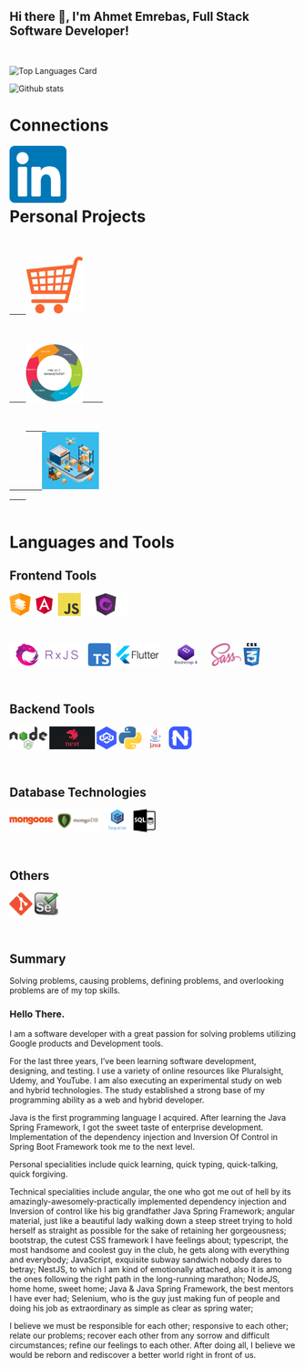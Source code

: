 ## Hi there 👋, I'm Ahmet Emrebas, Full Stack Software Developer!

<br/>

![Top Languages Card](https://github-readme-stats.vercel.app/api/top-langs/?username=aemrebasus&card_width=495)

![Github stats](https://github-readme-stats.vercel.app/api?username=aemrebasus&show_icons=true&count_private=true)

# Connections

<a href="https://www.linkedin.com/in/ahmet-emrebas/">
  <img align="left" alt="Shinichi Okada | Twitter" width="100" src="https://raw.githubusercontent.com/ahmet-emrebas/ahmet-emrebas/main/assets/linkedin-logo.png"/>
</a>

<br/>
<br/>
<br/>
<br/>

# Personal Projects

<code>
<a href="https://github.com/ahmet-emrebas/arrival-of-king/tree/shopping-cart">
    <img height="100" alt="Shopping Cart" title="Shopping Cart" src="https://raw.githubusercontent.com/ahmet-emrebas/ahmet-emrebas/main/assets/shopping-cart.jpg"/>
</a>
</code>

<code>
<a href="https://github.com/ahmet-emrebas/arrival-of-king/tree/project-management">
    <img height="100" alt="Project Management" title="Project Management"  src="https://raw.githubusercontent.com/ahmet-emrebas/ahmet-emrebas/main/assets/management.png"/>     
</a>
</code>

<code>
    <a href="https://github.com/ahmet-emrebas/arrival-of-king/tree/inventory-management">     
        <img height="100" alt="Inventory Management" title="Inventory Management" src="https://raw.githubusercontent.com/ahmet-emrebas/ahmet-emrebas/main/assets/inventory.png"/>
    </a>
</code>

<br/>

# Languages and Tools

## Frontend Tools

<code><img height="40" src="https://raw.githubusercontent.com/ahmet-emrebas/ahmet-emrebas/main/assets/angular-material-logo.png"></code>
<code><img height="40" src="https://raw.githubusercontent.com/ahmet-emrebas/ahmet-emrebas/main/assets/angular-logo.png"></code>
<code><img height="40" src="https://raw.githubusercontent.com/ahmet-emrebas/ahmet-emrebas/main/assets/javascript-logo.png"></code>
<code><img height="40" src="https://raw.githubusercontent.com/ahmet-emrebas/ahmet-emrebas/main/assets/ngrx-logo.png"></code>

<br/>

<code><img height="40" src="https://raw.githubusercontent.com/ahmet-emrebas/ahmet-emrebas/main/assets/rxjs-logo.png"></code>
<code><img height="40" src="https://raw.githubusercontent.com/ahmet-emrebas/ahmet-emrebas/main/assets/typescript-logo.png"></code>
<code><img height="40" src="https://raw.githubusercontent.com/ahmet-emrebas/ahmet-emrebas/main/assets/flutter-logo.png"></code>
<code><img height="40" src="https://raw.githubusercontent.com/ahmet-emrebas/ahmet-emrebas/main/assets/bootstrap-logo.png"></code>
<code><img height="40" src="https://raw.githubusercontent.com/ahmet-emrebas/ahmet-emrebas/main/assets/sass-logo.png"></code>
<code><img height="40" src="https://raw.githubusercontent.com/ahmet-emrebas/ahmet-emrebas/main/assets/css-logo.png"></code>

<br/>

## Backend Tools

<code><img height="40" src="https://raw.githubusercontent.com/ahmet-emrebas/ahmet-emrebas/main/assets/nodejs-logo.png"></code>
<code><img height="40" src="https://raw.githubusercontent.com/ahmet-emrebas/ahmet-emrebas/main/assets/nestjs-logo.png"></code>
<code><img height="40" src="https://raw.githubusercontent.com/ahmet-emrebas/ahmet-emrebas/main/assets/loopback-logo.png"></code>
<code><img height="40" src="https://raw.githubusercontent.com/ahmet-emrebas/ahmet-emrebas/main/assets/python-logo.png"></code>
<code><img height="40" src="https://raw.githubusercontent.com/ahmet-emrebas/ahmet-emrebas/main/assets/java-logo.png"></code>
<code><img height="40" src="https://raw.githubusercontent.com/ahmet-emrebas/ahmet-emrebas/main/assets/nativescript-logo.png"></code>

<br/>

## Database Technologies

<code><img height="40" src="https://raw.githubusercontent.com/ahmet-emrebas/ahmet-emrebas/main/assets/mongoose-logo.png"></code>
<code><img height="40" src="https://raw.githubusercontent.com/ahmet-emrebas/ahmet-emrebas/main/assets/mongodb-logo.png"></code>
<code><img height="40" src="https://raw.githubusercontent.com/ahmet-emrebas/ahmet-emrebas/main/assets/sequelize-logo.png"></code>
<code><img height="40" src="https://raw.githubusercontent.com/ahmet-emrebas/ahmet-emrebas/main/assets/sql-logo.png"></code>

<br/>

## Others

<code><img height="40" src="https://raw.githubusercontent.com/ahmet-emrebas/ahmet-emrebas/main/assets/git-logo.png"></code>
<code><img height="40" src="https://raw.githubusercontent.com/ahmet-emrebas/ahmet-emrebas/main/assets/selenium-logo.png"></code>

<br/>

## Summary

<p>
Solving problems, causing problems, defining problems, and overlooking problems are of my top skills.  
</p>

<h3>Hello There. </h3>

<p>I am a software developer with a great passion for solving problems utilizing Google products and Development tools.</p>

<p>For the last three years, I’ve been learning software development, designing, and testing. I use a variety of online resources like Pluralsight, Udemy, and YouTube. I am also executing an experimental study on web and hybrid technologies. The study established a strong base of my programming ability as a web and hybrid developer.</p>

<p>Java is the first programming language I acquired. After learning the Java Spring Framework, I got the sweet taste of enterprise development. Implementation of the dependency injection and Inversion Of Control in Spring Boot Framework took me to the next level.</p>

<p>Personal specialities include quick learning, quick typing, quick-talking, quick forgiving.</p>

<p>Technical specialities include angular, the one who got me out of hell by its amazingly-awesomely-practically implemented dependency injection and Inversion of control like his big grandfather Java Spring Framework; angular material, just like a beautiful lady walking down a steep street trying to hold herself as straight as possible for the sake of retaining her gorgeousness; bootstrap, the cutest CSS framework I have feelings about; typescript, the most handsome and coolest guy in the club, he gets along with everything and everybody; JavaScript, exquisite subway sandwich nobody dares to betray; NestJS, to which I am kind of emotionally attached, also it is among the ones following the right path in the long-running marathon; NodeJS, home home, sweet home; Java & Java Spring Framework, the best mentors I have ever had; Selenium, who is the guy just making fun of people and doing his job as extraordinary as simple as clear as spring water;</p>

<p>I believe we must be responsible for each other; responsive to each other; relate our problems; recover each other from any sorrow and difficult circumstances; refine our feelings to each other. After doing all, I believe we would be reborn and rediscover a better world right in front of us.</p>
